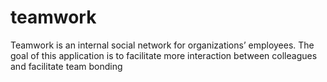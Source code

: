 # teamwork
Teamwork is an internal social network for organizations’ employees. The goal of this application is to facilitate more interaction between colleagues and facilitate team bonding

